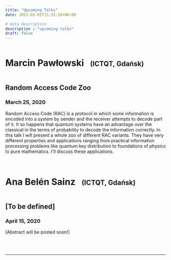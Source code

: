 ```yaml
---
title: "Upcoming Talks"
date: 2021-03-01T11:22:16+06:00

# meta description
description : "upcoming talks"
draft: false
---
```


<h1 style="display:inline-block;">Marcin Pawłowski</h1> &nbsp;&nbsp;&nbsp; <h2 style="display:inline-block;">(ICTQT, Gdańsk)</h2>

## Random Access Code Zoo
### March 25, 2020

Random Access Code (RAC) is a protocol in which some information is encoded into a system by sender and the receiver attempts to decode part of it. It so happens that quantum systems have an advantage over the classical in the terms of probability to decode the information correctly. In this talk I will present a whole zoo of different RAC variants. They have very different properties and applications ranging from practical information processing problems like quantum key distribution to foundations of physics to pure mathematics. I'll discuss these applications.

<br>

<h1 style="display:inline-block;">Ana Belén Sainz</h1> &nbsp;&nbsp;&nbsp; <h2 style="display:inline-block;">(ICTQT, Gdańsk)</h2>

## [To be defined]
### April 15, 2020

[Abstract will be posted soon!]

<br><br><hr>

